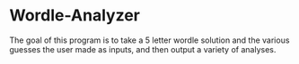 # Wordle-Analyzer
The goal of this program is to take a 5 letter wordle solution and the various guesses the user made as inputs, and then output a variety of analyses.
